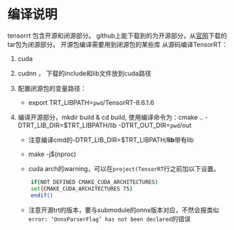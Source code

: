 

# 编译说明

tensorrt 包含开源和闭源部分。
github上能下载到的为开源部分，从[官网](https://developer.nvidia.cn/nvidia-tensorrt-download)下载的tar包为闭源部分。
开源包编译需要用到闭源包的某些库
从源码编译TensorRT：
1. cuda
2. cudnn ， 下载的include和lib文件放到cuda路径
3. 配置闭源包的变量路径：
    - export TRT_LIBPATH=`pwd`/TensorRT-8.6.1.6
4. 编译开源部分，mkdir build & cd build, 使用编译命令为：cmake .. -DTRT_LIB_DIR=$TRT_LIBPATH/lib -DTRT_OUT_DIR=`pwd`/out
    - 注意编译cmd的-DTRT_LIB_DIR=$TRT_LIBPATH/**lib**带有lib
    - make -j$(nproc)

    - cuda arch的warning，可以在`project(TensorRT`行之前加以下设置。
    ```bash
        if(NOT DEFINED CMAKE_CUDA_ARCHITECTURES)
        set(CMAKE_CUDA_ARCHITECTURES 75)
        endif()
    ```

    - 注意开源trt的版本，要与submodule的onnx版本对应，不然会报类似`error: ‘OnnxParserFlag’ has not been declared`的错误

